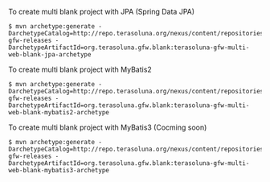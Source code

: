 To create multi blank project with JPA (Spring Data JPA)

    $ mvn archetype:generate -DarchetypeCatalog=http://repo.terasoluna.org/nexus/content/repositories/terasoluna-gfw-releases -DarchetypeArtifactId=org.terasoluna.gfw.blank:terasoluna-gfw-multi-web-blank-jpa-archetype

To create multi blank project with MyBatis2

    $ mvn archetype:generate -DarchetypeCatalog=http://repo.terasoluna.org/nexus/content/repositories/terasoluna-gfw-releases -DarchetypeArtifactId=org.terasoluna.gfw.blank:terasoluna-gfw-multi-web-blank-mybatis2-archetype
    
    
To create multi blank project with MyBatis3 (Cocming soon)

    $ mvn archetype:generate -DarchetypeCatalog=http://repo.terasoluna.org/nexus/content/repositories/terasoluna-gfw-releases -DarchetypeArtifactId=org.terasoluna.gfw.blank:terasoluna-gfw-multi-web-blank-mybatis3-archetype

